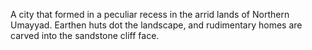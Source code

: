 A city that formed in a peculiar recess in the arrid lands of Northern Umayyad. Earthen huts dot the landscape, and rudimentary homes are carved into the sandstone cliff face.